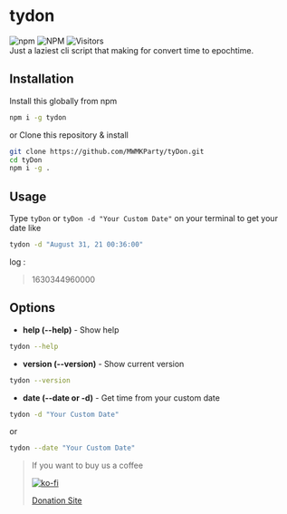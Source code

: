 # tydon
![npm](https://img.shields.io/npm/v/tydon?style=for-the-badge) ![NPM](https://img.shields.io/npm/l/tydon?style=for-the-badge) 
![Visitors](https://api.visitorbadge.io/api/visitors?path=https%3A%2F%2Fgithub.com%2FMWMKParty%2FtyDon&countColor=%23263759)<br />
Just a laziest cli script that making for convert time to epochtime.

## Installation
Install this globally from npm
```zsh
npm i -g tydon
```
or Clone this repository & install
```zsh
git clone https://github.com/MWMKParty/tyDon.git
cd tyDon
npm i -g .
```

## Usage
Type `tyDon` or `tyDon -d "Your Custom Date"` on your terminal to get your date like
```zsh
tydon -d "August 31, 21 00:36:00"
```
log :
> 1630344960000


## Options
- **help (--help)** - Show help
```zsh
tydon --help
```
- **version (--version)** - Show current version
```zsh
tydon --version
```
- **date (--date or -d)** - Get time from your custom date
```zsh
tydon -d "Your Custom Date"
```
or
```zsh
tydon --date "Your Custom Date"
```

> If you want to buy us a coffee
>
> [![ko-fi](https://ko-fi.com/img/githubbutton_sm.svg)](https://ko-fi.com/B0B71V63A)
>
> [Donation Site](https://detzz-d.carrd.co/)